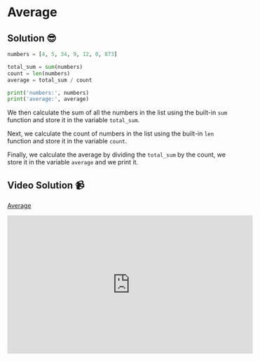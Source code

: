 # Average

## Solution 😎

```python
numbers = [4, 5, 34, 9, 12, 0, 873]

total_sum = sum(numbers)
count = len(numbers)
average = total_sum / count

print('numbers:', numbers)
print('average:', average)
```

We then calculate the sum of all the numbers in the list using the built-in `sum` function and store it in the variable `total_sum`.

Next, we calculate the count of numbers in the list using the built-in `len` function and store it in the variable `count`.

Finally, we calculate the average by dividing the `total_sum` by the count, we store it in the variable `average` and we print it.

## Video Solution 📹

[Average](https://drive.google.com/file/d/1wVy6TnXmwOJvH6RZ1lASgoczbSAa3AdV/view?usp=sharing)
<iframe width="560" height="315" src="https://www.youtube.com/embed/iR4B5-TDLb8" title="YouTube video player" frameborder="0" allow="accelerometer; autoplay; clipboard-write; encrypted-media; gyroscope; picture-in-picture; web-share" allowfullscreen></iframe>
